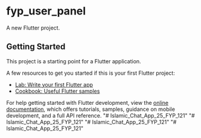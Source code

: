# fyp_user_panel

A new Flutter project.

## Getting Started

This project is a starting point for a Flutter application.

A few resources to get you started if this is your first Flutter project:

- [Lab: Write your first Flutter app](https://docs.flutter.dev/get-started/codelab)
- [Cookbook: Useful Flutter samples](https://docs.flutter.dev/cookbook)

For help getting started with Flutter development, view the
[online documentation](https://docs.flutter.dev/), which offers tutorials,
samples, guidance on mobile development, and a full API reference.
"# Islamic_Chat_App_25_FYP_121" 
"# Islamic_Chat_App_25_FYP_121" 
"# Islamic_Chat_App_25_FYP_121" 
"# Islamic_Chat_App_25_FYP_121" 
